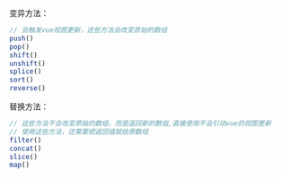 变异方法：

```javascript
// 会触发vue视图更新，这些方法会改变原始的数组
push()
pop()
shift()
unshift()
splice()
sort()
reverse()
```

替换方法：

```javascript
// 这些方法不会改变原始的数组，而是返回新的数组,直接使用不会引动vue的视图更新
// 使用这些方法，还需要把返回值赋给原数组
filter()
concat()
slice()
map()
```

